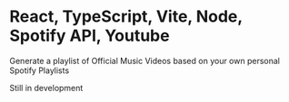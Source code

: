 # React, TypeScript, Vite, Node, Spotify API, Youtube

Generate a playlist of Official Music Videos based on your own personal Spotify Playlists

Still in development
